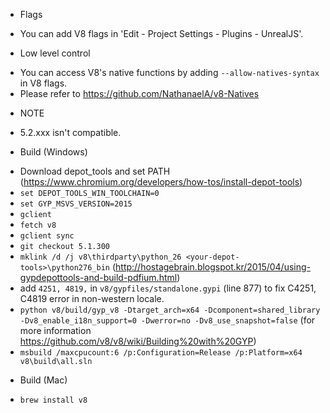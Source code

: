 * Flags
 - You can add V8 flags in 'Edit - Project Settings - Plugins - UnrealJS'.

* Low level control
 - You can access V8's native functions by adding `--allow-natives-syntax` in V8 flags.
 - Please refer to https://github.com/NathanaelA/v8-Natives

* NOTE
 - 5.2.xxx isn't compatible.

* Build (Windows)
 - Download depot_tools and set PATH (https://www.chromium.org/developers/how-tos/install-depot-tools)
 - `set DEPOT_TOOLS_WIN_TOOLCHAIN=0`
 - `set GYP_MSVS_VERSION=2015`
 - `gclient`
 - `fetch v8`
 - `gclient sync`
 - `git checkout 5.1.300`
 - `mklink /d /j v8\thirdparty\python_26 <your-depot-tools>\python276_bin` (http://hostagebrain.blogspot.kr/2015/04/using-gypdepottools-and-build-pdfium.html)
 - add `4251, 4819,` in `v8/gypfiles/standalone.gypi` (line 877) to fix C4251, C4819 error in non-western locale.
 - `python v8/build/gyp_v8 -Dtarget_arch=x64 -Dcomponent=shared_library -Dv8_enable_i18n_support=0 -Dwerror=no -Dv8_use_snapshot=false` (for more information https://github.com/v8/v8/wiki/Building%20with%20GYP)
 - `msbuild /maxcpucount:6 /p:Configuration=Release /p:Platform=x64 v8\build\all.sln`

* Build (Mac)
 - `brew install v8`
